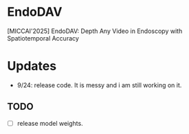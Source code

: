 # EndoDAV
[MICCAI'2025] EndoDAV: Depth Any Video in Endoscopy with Spatiotemporal Accuracy

# Updates
- 9/24: release code. It is messy and i am still working on it.

## TODO
- [ ] release model weights.
